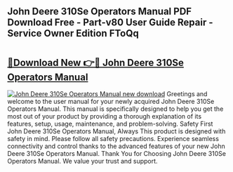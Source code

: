 ## John Deere 310Se Operators Manual PDF Download Free - Part-v80 User Guide Repair - Service Owner Edition FToQq

# <h2><a href="http://bc90324.oget.top/?id=John+Deere+310Se+Operators+Manual">🔗Download New 👉🔴 John Deere 310Se Operators Manual</a></h2>

[![John Deere 310Se Operators Manual new download](https://i.imgur.com/5g1atiW.png)](http://bc90324.oget.top/?id=John+Deere+310Se+Operators+Manual)
Greetings and welcome to the user manual for your newly acquired John Deere 310Se Operators Manual. This manual is specifically designed to help you get the most out of your product by providing a thorough explanation of its features, setup, usage, maintenance, and problem-solving. Safety First John Deere 310Se Operators Manual, Always This product is designed with safety in mind. Please follow all safety precautions. Experience seamless connectivity and control thanks to the advanced features of your new John Deere 310Se Operators Manual. Thank You for Choosing John Deere 310Se Operators Manual. We value your trust and support.
